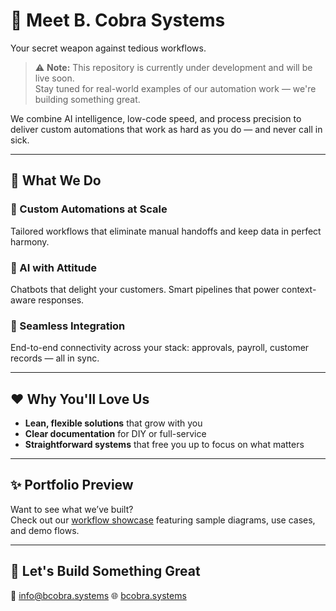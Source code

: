 # 🐍 Meet B. Cobra Systems
Your secret weapon against tedious workflows.

> ⚠️ **Note:** This repository is currently under development and will be live soon.  
> Stay tuned for real-world examples of our automation work — we're building something great.

We combine AI intelligence, low-code speed, and process precision to deliver custom automations that work as hard as you do — and never call in sick.

---

## 🚀 What We Do

### 🔁 Custom Automations at Scale
Tailored workflows that eliminate manual handoffs and keep data in perfect harmony.

### 🧠 AI with Attitude
Chatbots that delight your customers. Smart pipelines that power context-aware responses.

### 🔗 Seamless Integration
End-to-end connectivity across your stack: approvals, payroll, customer records — all in sync.

---

## ❤️ Why You'll Love Us

- **Lean, flexible solutions** that grow with you  
- **Clear documentation** for DIY or full-service  
- **Straightforward systems** that free you up to focus on what matters  

---

## ✨ Portfolio Preview

Want to see what we’ve built?  
Check out our [workflow showcase](https://github.com/Bcobra-Systems/portfolio) featuring sample diagrams, use cases, and demo flows.

---

## 🤝 Let's Build Something Great

📧 info@bcobra.systems
🌐 [bcobra.systems](https://bcobra.systems)  
